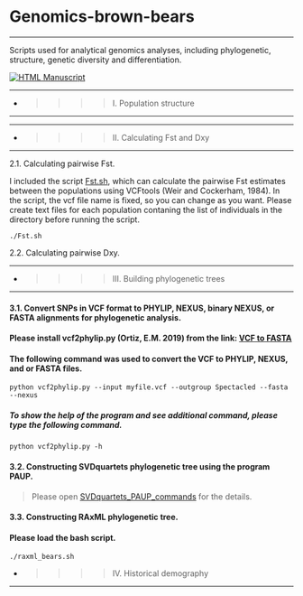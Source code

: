 # Genomics-brown-bears
----------------

Scripts used for analytical genomics analyses, including phylogenetic, structure, genetic diversity and differentiation.

<!-- usage note: edit the H1 title above to personalize the manuscript -->
[![HTML Manuscript](https://img.shields.io/badge/manuscript-HTML-blue.svg)](https://.../)

----------------
+ >>>> I. Population structure
----------------



----------------
+ >>>> II. Calculating Fst and Dxy
----------------
2.1. Calculating pairwise Fst.

I included the script [Fst.sh](https://github.com/odko2008/Genome-analyses-for-brown-bears/blob/main/vcf2phylip.py), which can calculate the pairwise Fst estimates between the populations using VCFtools (Weir and Cockerham, 1984). In the script, the vcf file name is fixed, so you can change as you want. Please create text files for each population contaning the list of individuals in the directory before running the script. 
```
./Fst.sh
```
2.2. Calculating pairwise Dxy.

----------------
+ >>>> III. Building phylogenetic trees
----------------
#### 3.1. Convert SNPs in VCF format to PHYLIP, NEXUS, binary NEXUS, or FASTA alignments for phylogenetic analysis.
#### Please install vcf2phylip.py (Ortiz, E.M. 2019) from the link: [VCF to FASTA](https://github.com/odko2008/Genome-analyses-for-brown-bears/blob/main/vcf2phylip.py)

#### The following command was used to convert the VCF to PHYLIP, NEXUS, and or FASTA files. 

```
python vcf2phylip.py --input myfile.vcf --outgroup Spectacled --fasta --nexus
```
  ##### To show the help of the program and see additional command, please type the following command.

```
python vcf2phylip.py -h
```

#### 3.2. Constructing SVDquartets phylogenetic tree using the program PAUP.
> Please open [SVDquartets_PAUP_commands](https://github.com/odko2008/Genome-analyses-for-brown-bears/blob/main/SVDquartets_PAUP_commands) for the details.

#### 3.3. Constructing RAxML phylogenetic tree. 
#### Please load the bash script. 
```
./raxml_bears.sh
```
+ >>>> IV. Historical demography
----------------
